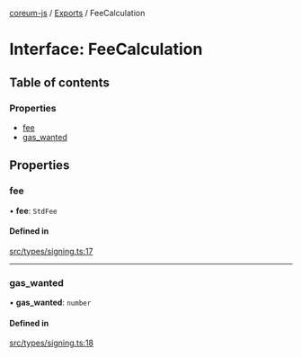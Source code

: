 [coreum-js](../README.md) / [Exports](../modules.md) / FeeCalculation

# Interface: FeeCalculation

## Table of contents

### Properties

- [fee](FeeCalculation.md#fee)
- [gas\_wanted](FeeCalculation.md#gas_wanted)

## Properties

### fee

• **fee**: `StdFee`

#### Defined in

[src/types/signing.ts:17](https://github.com/PyramydLabs/coreum-js/blob/75debec/src/types/signing.ts#L17)

___

### gas\_wanted

• **gas\_wanted**: `number`

#### Defined in

[src/types/signing.ts:18](https://github.com/PyramydLabs/coreum-js/blob/75debec/src/types/signing.ts#L18)
